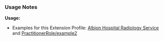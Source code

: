 ### Usage Notes

<b>Usage:</b>
* Examples for this Extension Profile: <a href="HealthcareService-example1.html">Albion Hospital Radiology Service</a> and <a href="PractitionerRole-example2.html">PractitionerRole/example2</a>
